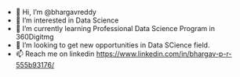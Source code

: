 - 👋 Hi, I’m @bhargavreddy
- 👀 I’m interested in Data Science
- 🌱 I’m currently learning Professional Data Science Program in 360Digitmg
- 💞️ I’m looking to get new opportunities in Data SCience field. 
- 📫 Reach me on linkedin https://www.linkedin.com/in/bhargav-p-r-555b93176/

<!---
bhargavdatascience/bhargavdatascience is a ✨ special ✨ repository because its `README.md` (this file) appears on your GitHub profile.
You can click the Preview link to take a look at your changes.
--->
